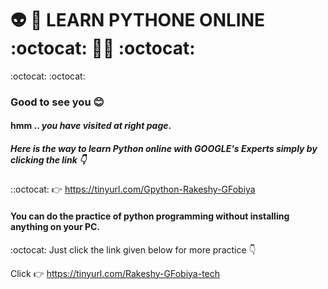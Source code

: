 


#   :alien: :seedling:  LEARN PYTHONE ONLINE  		:octocat: :man_technologist:  :octocat:
:octocat:
:octocat:

### Good to see you 	:blush:
#### hmm .. _you _have _visited__ at _right page__.
##### Here is the way to learn Python online with GOOGLE's  Experts simply by clicking the link :point_down:


>
>
::octocat: :point_right:
                         https://tinyurl.com/Gpython-Rakeshy-GFobiya




#### You can do the practice of python programming without installing anything on your PC. 

>
> 
:octocat: Just click the link given below for more practice :point_down: 
>


>
>
 Click  	:point_right: 
                      https://tinyurl.com/Rakeshy-GFobiya-tech



